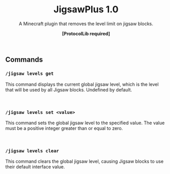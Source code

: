 <h1 align="center">JigsawPlus 1.0</h1>
<p align="center">A Minecraft plugin that removes the level limit on jigsaw blocks.</p>
<p align="center"><b>[ProtocolLib required]</b></p>

<br>

## Commands

### `/jigsaw levels get`
This command displays the current global jigsaw level, which is the level that will be used by all Jigsaw blocks. Undefined by default.

<br>

### `/jigsaw levels set <value>`
This command sets the global jigsaw level to the specified value. The value must be a positive integer greater than or equal to zero.

<br>

### `/jigsaw levels clear`
This command clears the global jigsaw level, causing Jigsaw blocks to use their default interface value.
